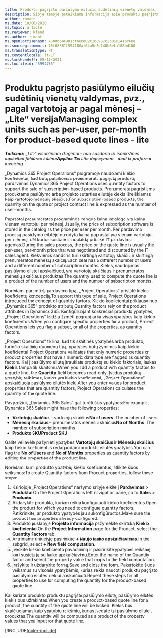 ```yaml
---
title: Produktu pagrįsto pasiūlymo eilučių sudėtinių vienetų valdymas, pvz., pagal vartotoją ar pagal mėnesį – „Lite“ versija
description: Šioje temoje pateikiama informacija apie produktu pagrįstų pasiūlymo eilučių sudėtinių vienetų valdymą.
author: rumant
ms.date: 10/06/2020
ms.topic: article
ms.reviewer: kfend
ms.author: rumant
ms.openlocfilehash: 78bdb64d901cf68ce02c168987c2386e1416f6ee
ms.sourcegitcommit: 40f68387f594180af64a5e5c748b6efa188bd300
ms.translationtype: HT
ms.contentlocale: lt-LT
ms.lasthandoff: 05/10/2021
ms.locfileid: "5994776"
---
```

# <a name="managing-complex-units-such-as-per-user-per-month-for-product-based-quote-lines---lite"></a><span data-ttu-id="cd89b-103">Produktu pagrįsto pasiūlymo eilučių sudėtinių vienetų valdymas, pvz., pagal vartotoją ar pagal mėnesį – „Lite“ versija</span><span class="sxs-lookup"><span data-stu-id="cd89b-103">Managing complex units such as per-user, per-month for product-based quote lines - lite</span></span>

<span data-ttu-id="cd89b-104">_**Taikoma:** „Lite“ visuotiniam diegimui – nuo sandorio iki išankstinės sąskaitos faktūros kūrimo_</span><span class="sxs-lookup"><span data-stu-id="cd89b-104">_**Applies To:** Lite deployment - deal to proforma invoicing_</span></span>

<span data-ttu-id="cd89b-105">„Dynamics 365 Project Operations“ programoje naudojami kiekio koeficientai, kad būtų palaikomas prenumerata pagrįstų produktų pardavimas.</span><span class="sxs-lookup"><span data-stu-id="cd89b-105">Dynamics 365 Project Operations uses quantity factors to support the sale of subscription-based products.</span></span> <span data-ttu-id="cd89b-106">Prenumerata pagrįstiems produktams pasiūlymo arba projekto sutarties eilutėje kiekis išreiškiamas kaip vartotojo mėnesių skaičius.</span><span class="sxs-lookup"><span data-stu-id="cd89b-106">For subscription-based products, the quantity on the quote or project contract line is expressed as the number of user-months.</span></span>

<span data-ttu-id="cd89b-107">Paprastai prenumeratos programinės įrangos kaina kataloge yra kaina vienam vartotojui per mėnesį.</span><span class="sxs-lookup"><span data-stu-id="cd89b-107">Usually, the price of subscription software is stored in the catalog as the price per user per month.</span></span> <span data-ttu-id="cd89b-108">Per pardavimo procesą pasiūlymo eilutėje nurodyta kaina paprastai yra vienam vartotojui per mėnesį, dėl kurios susitarė ir nuolaidą pritaikė IT pardavimo agentas.</span><span class="sxs-lookup"><span data-stu-id="cd89b-108">During the sales process, the price on the quote line is usually the per-user, per-month price that was negotiated and discounted by the IT sales agent.</span></span> <span data-ttu-id="cd89b-109">Kiekvienas sandoris turi skirtingą vartotojų skaičių ir skirtingą prenumeratos mėnesių skaičių.</span><span class="sxs-lookup"><span data-stu-id="cd89b-109">Each deal has a different number of users and a different number of subscription months.</span></span> <span data-ttu-id="cd89b-110">Kiekis, naudojamas pasiūlymo eilutei apskaičiuoti, yra vartotojų skaičiaus ir prenumeratos mėnesių skaičiaus produktas.</span><span class="sxs-lookup"><span data-stu-id="cd89b-110">The quantity used to compute the quote line is a product of the number of users and the number of subscription months.</span></span>

<span data-ttu-id="cd89b-111">Norėdami paremti šį pardavimo tipą, „Project Operations“ pristatė kiekio koeficientų koncepciją.</span><span class="sxs-lookup"><span data-stu-id="cd89b-111">To support this type of sale, Project Operations introduced the concept of quantity factors.</span></span> <span data-ttu-id="cd89b-112">Kiekio koeficientai priklauso nuo „Dynamics 365“ produkto atributų.</span><span class="sxs-lookup"><span data-stu-id="cd89b-112">Quantity factors rely on the product attributes in Dynamics 365.</span></span> <span data-ttu-id="cd89b-113">Konfigūruojant konkrečias produkto ypatybes, „Project Operations“ leidžia žymėti pogrupį arba visas ypatybes kaip kiekio koeficientus.</span><span class="sxs-lookup"><span data-stu-id="cd89b-113">When you configure specific properties for a product, Project Operations lets you flag a subset, or all of the properties, as quantity factors.</span></span>

<span data-ttu-id="cd89b-114">„Project Operations“ tikrina, kad tik skaitinės ypatybės arba produkto, turinčio skaitinių duomenų tipą, ypatybės būtų žymimos kaip kiekio koeficientai.</span><span class="sxs-lookup"><span data-stu-id="cd89b-114">Project Operations validates that only numeric properties or product properties that have a numeric data type are flagged as quantity factors.</span></span> <span data-ttu-id="cd89b-115">Kai į pasiūlymo eilutę įtraukiate produktą su kiekio faktoriais, laukas **Kiekis** tampa tik skaitomu.</span><span class="sxs-lookup"><span data-stu-id="cd89b-115">When you add a product with quantity factors to a quote line, the **Quantity** field becomes read-only.</span></span> <span data-ttu-id="cd89b-116">Įvedus produktų ypatybių reikšmes, kurios yra kiekio koeficientai, „Project Operations“ apskaičiuoja pasiūlymo eilutės kiekį.</span><span class="sxs-lookup"><span data-stu-id="cd89b-116">After you enter values for product properties that are quantity factors, Project Operations calculates the quantity of the quote line.</span></span>

<span data-ttu-id="cd89b-117">Pavyzdžiui, „Dynamics 365 Sales“ gali turėti šias ypatybes:</span><span class="sxs-lookup"><span data-stu-id="cd89b-117">For example, Dynamics 365 Sales might have the following properties:</span></span>

- <span data-ttu-id="cd89b-118">**Vartotojų skaičius** – vartotojų skaičius</span><span class="sxs-lookup"><span data-stu-id="cd89b-118">**No of users**: The number of users</span></span>
- <span data-ttu-id="cd89b-119">**Mėnesių skaičius** – prenumeratos mėnesių skaičius</span><span class="sxs-lookup"><span data-stu-id="cd89b-119">**No of Months**: The number of subscription months</span></span>
- <span data-ttu-id="cd89b-120">**Produkto SKU**</span><span class="sxs-lookup"><span data-stu-id="cd89b-120">**Product SKU**</span></span>

<span data-ttu-id="cd89b-121">Galite vėliavėle pažymėti ypatybes **Vartotojų skaičius** ir **Mėnesių skaičius** kaip kiekio koeficientus redaguodami produkto eilutės ypatybes.</span><span class="sxs-lookup"><span data-stu-id="cd89b-121">You can flag the **No of Users** and **No of Months** properties as quantity factors by editing the properties of the product line.</span></span>

<span data-ttu-id="cd89b-122">Norėdami kurti produkto ypatybių kiekio koeficientus, atlikite šiuos veiksmus:</span><span class="sxs-lookup"><span data-stu-id="cd89b-122">To create Quantity factors from Product properties, follow these steps:</span></span>

1. <span data-ttu-id="cd89b-123">Kairiojoje „Project Operations“ naršymo srityje eikite į **Pardavimas** > **Produktai**.</span><span class="sxs-lookup"><span data-stu-id="cd89b-123">On the Project Operations left navigation pane, go to **Sales** > **Products**.</span></span>
2. <span data-ttu-id="cd89b-124">Atidarykite produktą, kuriam reikia konfigūruoti kiekio koeficientus.</span><span class="sxs-lookup"><span data-stu-id="cd89b-124">Open the product for which you need to configure quantity factors.</span></span> <span data-ttu-id="cd89b-125">Patikrinkite, ar produkto ypatybės jau sukonfigūruotos.</span><span class="sxs-lookup"><span data-stu-id="cd89b-125">Make sure the product has properties already configured.</span></span>
3. <span data-ttu-id="cd89b-126">Produkto puslapyje **Projekto informacija** pažymėkite skirtuką **Kiekio koeficientai**.</span><span class="sxs-lookup"><span data-stu-id="cd89b-126">On the **Project Information** page for the Product, select the **Quantity Factors** tab.</span></span>
4. <span data-ttu-id="cd89b-127">Antriniame tinklelyje pasirinkite **+ Naujo lauko apskaičiavimas**.</span><span class="sxs-lookup"><span data-stu-id="cd89b-127">In the subgrid, select **+ New field computation**.</span></span>
5. <span data-ttu-id="cd89b-128">Įveskite kiekio koeficiento pavadinimą ir pasirinkite ypatybės reikšmę, kuri susieja ją su lauko apskaičiavimu.</span><span class="sxs-lookup"><span data-stu-id="cd89b-128">Enter the name of the Quantity factor and select the property value that maps to the field computation.</span></span>
6. <span data-ttu-id="cd89b-129">Įrašykite ir uždarykite formą.</span><span class="sxs-lookup"><span data-stu-id="cd89b-129">Save and close the form.</span></span> <span data-ttu-id="cd89b-130">Pakartokite šiuos veiksmus su visomis ypatybėmis, kurias reikia naudoti produktu pagrįsto pasiūlymo eilutės kiekiui apskaičiuoti.</span><span class="sxs-lookup"><span data-stu-id="cd89b-130">Repeat these steps for all properties to use for computing the quantity for the product-based quote line.</span></span>

<span data-ttu-id="cd89b-131">Kai kuriate produkto produktu pagrįsto pasiūlymo eilutę, pasiūlymo eilutės kiekis bus užrakintas.</span><span class="sxs-lookup"><span data-stu-id="cd89b-131">When you create a product-based quote line for a product, the quantity of the quote line will be locked.</span></span> <span data-ttu-id="cd89b-132">Kiekis bus skaičiuojamas kaip ypatybių reikšmių, kurias įvedate tai pasiūlymo eilutei, produktas.</span><span class="sxs-lookup"><span data-stu-id="cd89b-132">The quantity will be computed as a product of the property values that you input for that quote line.</span></span>


[!INCLUDE[footer-include](../../includes/footer-banner.md)]